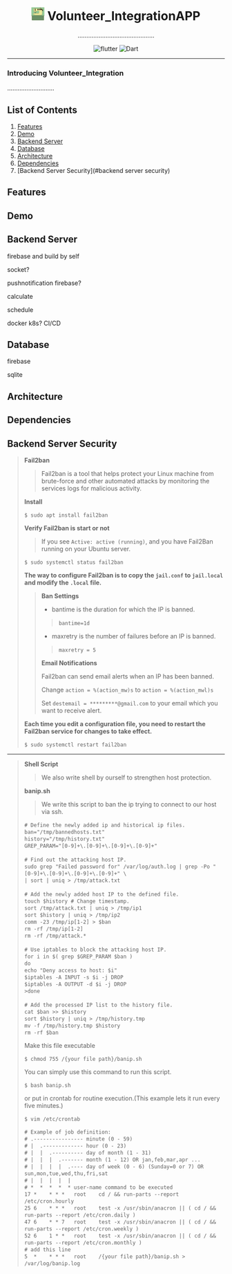 # <div align="center"><img src="docs/logo.png" alt="icon" width=30> Volunteer_IntegrationAPP</div>

<div align="center">............................................


![flutter](https://img.shields.io/badge/Flutter-Framework-green?logo=flutter)
![Dart](https://img.shields.io/badge/Dart-Language-blue?logo=dart)

</div>

***

### Introducing Volunteer_Integration

...........................

## List of Contents

1. [Features](#features)
2. [Demo](#demo)
3. [Backend Server](#backendserver)
4. [Database](#database)
5. [Architecture](#architecture)
6. [Dependencies](#dependencies)
6. [Backend Server Security](#backend server security)

## Features

## Demo

## Backend Server
firebase and build by self

socket?

pushnotification firebase?

calculate 

schedule

docker k8s? CI/CD

## Database
firebase

sqlite

## Architecture

## Dependencies

## Backend Server Security

>**Fail2ban**
>
>>Fail2ban is a tool that helps protect your Linux machine from brute-force and other automated attacks by monitoring the services logs for malicious activity.
>
>**Install**
>
>```
>$ sudo apt install fail2ban
>```
>
>**Verify Fail2ban is start or not**
>
>>If you see `Active: active (running)`, and  you have Fail2Ban running on your Ubuntu server.
>
>```
>$ sudo systemctl status fail2ban
>```
>
>**The way to configure Fail2ban is to copy the `jail.conf` to `jail.local` and modify the `.local` file.**
>
>>**Ban Settings**
>>
>>* bantime is the duration for which the IP is banned.
>> 
>>> ```bantime=1d```
>>
>>* maxretry is the number of failures before an IP is banned.
>>
>>> ```maxretry = 5```
>>
>>**Email Notifications**
>>
>>Fail2ban can send email alerts when an IP has been banned.
>>
>>Change `action = %(action_mw)s` to `action = %(action_mwl)s`
>>
>>Set `destemail = *********@gmail.com` to your email which you want to receive alert. 
>
>**Each time you edit a configuration file, you need to restart the Fail2ban service for changes to take effect.**
>
>```
>$ sudo systemctl restart fail2ban
>```
---
>**Shell Script**
>>We also write shell by ourself to strengthen host protection.
>>
>**banip.sh**
>>We write this script to ban the ip trying to connect to our host via ssh.
>```
># Define the newly added ip and historical ip files.
>ban="/tmp/bannedhosts.txt"
>history="/tmp/history.txt"
>GREP_PARAM="[0-9]+\.[0-9]+\.[0-9]+\.[0-9]+"
>
># Find out the attacking host IP.
>sudo grep "Failed password for" /var/log/auth.log | grep -Po "[0-9]+\.[0-9]+\.[0-9]+\.[0-9]+" \
>| sort | uniq > /tmp/attack.txt
>
># Add the newly added host IP to the defined file.
>touch $history # Change timestamp.
>sort /tmp/attack.txt | uniq > /tmp/ip1
>sort $history | uniq > /tmp/ip2
>comm -23 /tmp/ip[1-2] > $ban   
>rm -rf /tmp/ip[1-2]
>rm -rf /tmp/attack.*
>
># Use iptables to block the attacking host IP. 
>for i in $( grep $GREP_PARAM $ban ) 
>do
>echo "Deny access to host: $i"
>$iptables -A INPUT -s $i -j DROP
>$iptables -A OUTPUT -d $i -j DROP
>>done
>
># Add the processed IP list to the history file.
>cat $ban >> $history
>sort $history | uniq > /tmp/history.tmp
>mv -f /tmp/history.tmp $history
>rm -rf $ban
>```
>Make this file executable
>```
>$ chmod 755 /{your file path}/banip.sh
>```
>You can simply use this command to run this script.
>```
>$ bash banip.sh
>```
>or put in crontab for routine execution.(This example lets it run every five minutes.)
>```
>$ vim /etc/crontab
>```
>```
># Example of job definition:
># .---------------- minute (0 - 59)
># |  .------------- hour (0 - 23)
># |  |  .---------- day of month (1 - 31)
># |  |  |  .------- month (1 - 12) OR jan,feb,mar,apr ...
># |  |  |  |  .---- day of week (0 - 6) (Sunday=0 or 7) OR sun,mon,tue,wed,thu,fri,sat
># |  |  |  |  |
># *  *  *  *  * user-name command to be executed
>17 *    * * *   root    cd / && run-parts --report /etc/cron.hourly
>25 6    * * *   root    test -x /usr/sbin/anacron || ( cd / && run-parts --report /etc/cron.daily )
>47 6    * * 7   root    test -x /usr/sbin/anacron || ( cd / && run-parts --report /etc/cron.weekly )
>52 6    1 * *   root    test -x /usr/sbin/anacron || ( cd / && run-parts --report /etc/cron.monthly )
># add this line
>5  *    * * *   root    /{your file path}/banip.sh > /var/log/banip.log
>```
